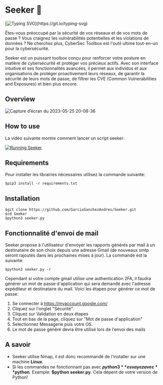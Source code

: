 # Seeker 🔭
[![Typing SVG](https://readme-typing-svg.herokuapp.com?font=Fira+Code&pause=1000&width=435&lines=Explorez%2C+Prot%C3%A9gez%2C+Dominez+!)](https://git.io/typing-svg)

Êtes-vous préoccupé par la sécurité de vos réseaux et de vos mots de passe ? Vous craignez les vulnérabilités potentielles et les violations de données ? Ne cherchez plus, CyberSec Toolbox est l'outil ultime tout-en-un pour la cybersécurité.

Seeker est un puissant toolbox conçu pour renforcer votre posture en matière de cybersécurité et protéger vos précieux actifs. Avec son interface intuitive et ses fonctionnalités avancées, il permet aux individus et aux organisations de protéger proactivement leurs réseaux, de garantir la sécurité de leurs mots de passe, de filtrer les CVE (Common Vulnerabilities and Exposures) et bien plus encore.

Overview
---
![Capture d’écran du 2023-05-25 20-08-36](https://github.com/GarciaSanchezAndres/Seeker/assets/82510284/191fc80b-6b0c-4629-be6d-0c94ea72a92c)

How to use
---
La vidéo suivante montre comment lancer un script seeker:

[![Running Seeker](https://img.youtube.com/vi/k1qict_sfxo/0.jpg)](https://www.youtube.com/watch?v=k1qict_sfxo)
 
Requirements
---
Pour installer les librairies nécessaires utilisez la commande suivante:
```
$pip3 install -r requirements.txt
```

Installation
---
```
$git clone https://github.com/GarciaSanchezAndres/Seeker.git
$cd Seeker
$python3 seeker.py
```
Fonctionnalité d'envoi de mail
---
Seeker propose à l'utilisateur d'envoyer les rapports générés par mail à un destinataire de son choix depuis une adresse Gmail (de nouveaux smtp seront rajoutés dans les prochaines mises à jour). La commande est la suivante:
```
$python3 seeker.py -r
```
Cependant si votre compte gmail utilise une authentication 2FA, il faudra génèrer un mot de passe d'application qui sera demandé avec l'adresse expéditeur et destinataire du mail.
Voici les étapes pour générer ce mot de passe:
 1) Se connecter à https://myaccount.google.com/
 2) Cliquez sur l'onglet "Sécurité".
 3) Cliquez sur Validation en deux étapes
 4) Tout en bas de la page, cliquez sur "Mot de passe d'application"
 5) Selectionnez Messagerie puis votre OS.
 6) Le mot de passe généré devra être utilisé lors de l'envoi des mails



A savoir
---
- Seeker utilise Nmap, il est donc recommandé de l'installer sur une machine **Linux**.
- Si les commandes ne fonctionnant pas avec **$python3** essayez avec **$python**. Example: **$python seeker.py**. Cela dépent de votre version de Python!
